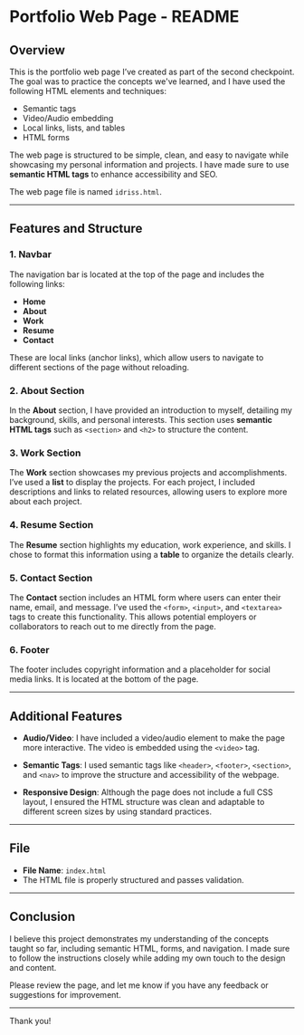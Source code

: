 # Portfolio Web Page - README

## Overview

This is the portfolio web page I’ve created as part of the second checkpoint. The goal was to practice the concepts we've learned, and I have used the following HTML elements and techniques:

- Semantic tags
- Video/Audio embedding
- Local links, lists, and tables
- HTML forms

The web page is structured to be simple, clean, and easy to navigate while showcasing my personal information and projects. I have made sure to use **semantic HTML tags** to enhance accessibility and SEO.

The web page file is named `idriss.html`.

---

## Features and Structure

### 1. Navbar
The navigation bar is located at the top of the page and includes the following links:

- **Home**
- **About**
- **Work**
- **Resume**
- **Contact**

These are local links (anchor links), which allow users to navigate to different sections of the page without reloading.

### 2. About Section
In the **About** section, I have provided an introduction to myself, detailing my background, skills, and personal interests. This section uses **semantic HTML tags** such as `<section>` and `<h2>` to structure the content.

### 3. Work Section
The **Work** section showcases my previous projects and accomplishments. I’ve used a **list** to display the projects. For each project, I included descriptions and links to related resources, allowing users to explore more about each project.

### 4. Resume Section
The **Resume** section highlights my education, work experience, and skills. I chose to format this information using a **table** to organize the details clearly.

### 5. Contact Section
The **Contact** section includes an HTML form where users can enter their name, email, and message. I’ve used the `<form>`, `<input>`, and `<textarea>` tags to create this functionality. This allows potential employers or collaborators to reach out to me directly from the page.

### 6. Footer
The footer includes copyright information and a placeholder for social media links. It is located at the bottom of the page.

---

## Additional Features

- **Audio/Video**: I have included a video/audio element to make the page more interactive. The video is embedded using the `<video>` tag.
  
- **Semantic Tags**: I used semantic tags like `<header>`, `<footer>`, `<section>`, and `<nav>` to improve the structure and accessibility of the webpage.

- **Responsive Design**: Although the page does not include a full CSS layout, I ensured the HTML structure was clean and adaptable to different screen sizes by using standard practices.

---

## File

- **File Name**: `index.html`
- The HTML file is properly structured and passes validation.

---

## Conclusion

I believe this project demonstrates my understanding of the concepts taught so far, including semantic HTML, forms, and navigation. I made sure to follow the instructions closely while adding my own touch to the design and content.

Please review the page, and let me know if you have any feedback or suggestions for improvement.

---

Thank you!

